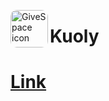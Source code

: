
<img src="https://pbs.twimg.com/media/FGSSACWXEAcy0Qy?format=jpg&name=small" align="left"
     alt="GiveSpace icon" width="60" style="border-radius: 10px;" height="60">
# Kuoly
<h1><a href="http://kuoly.com/" target="_blank" >
    Link
</a></h1>
